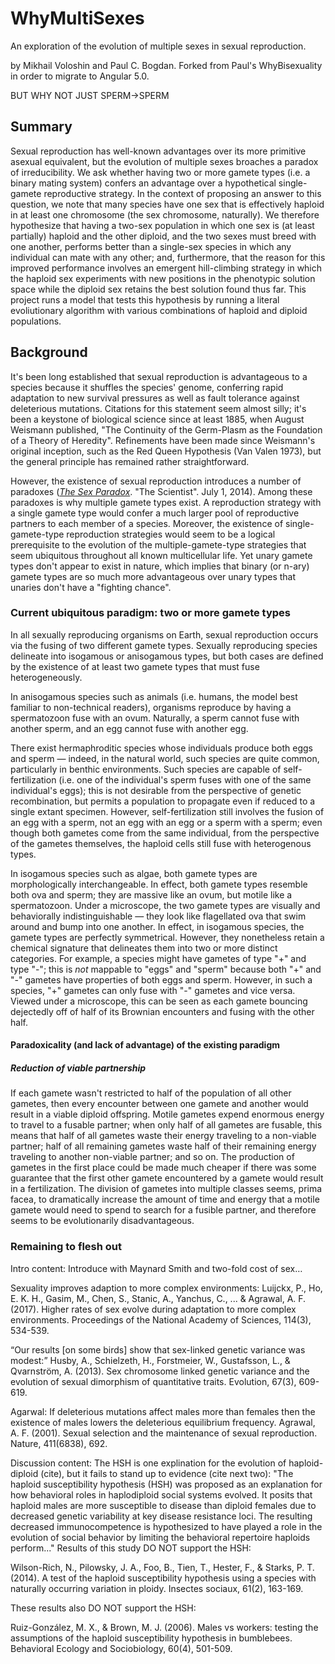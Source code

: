 # WhyMultiSexes

An exploration of the evolution of multiple sexes in sexual reproduction.

by Mikhail Voloshin and Paul C. Bogdan.
Forked from Paul's WhyBisexuality in order to migrate to Angular 5.0.


BUT WHY NOT JUST SPERM->SPERM


## Summary





Sexual reproduction has well-known advantages over its more primitive asexual equivalent, but the evolution of multiple sexes broaches a paradox of irreducibility. We ask whether having two or more gamete types (i.e. a binary mating system) confers an advantage over a hypothetical single-gamete reproductive strategy. In the context of proposing an answer to this question, we note that many species have one sex that is effectively haploid in at least one chromosome (the sex chromosome, naturally). We therefore hypothesize that having a two-sex population in which one sex is (at least partially) haploid and the other diploid, and the two sexes must breed with one another, performs better than a single-sex species in which any individual can mate with any other; and, furthermore, that the reason for this improved performance involves an emergent hill-climbing strategy in which the haploid sex experiments with new positions in the phenotypic solution space while the diploid sex retains the best solution found thus far. This project runs a model that tests this hypothesis by running a literal evoliutionary algorithm with various combinations of haploid and diploid populations.

## Background

It's been long established that sexual reproduction is advantageous to a species because it shuffles the species' genome, conferring rapid adaptation to new survival pressures as well as fault tolerance against deleterious mutations. Citations for this statement seem almost silly; it's been a keystone of biological science since at least 1885, when August Weismann published, "The Continuity of the Germ-Plasm as the Foundation of a Theory of Heredity". Refinements have been made since Weismann's original inception, such as the Red Queen Hypothesis (Van Valen 1973), but the general principle has remained rather straightforward.

However, the existence of sexual reproduction introduces a number of paradoxes ([_The Sex Paradox_](https://www.the-scientist.com/?articles.view/articleNo/40333/title/The-Sex-Paradox/). "The Scientist". July 1, 2014). Among these paradoxes is why multiple gamete types exist. A reproduction strategy with a single gamete type would confer a much larger pool of reproductive partners to each member of a species. Moreover, the existence of single-gamete-type reproduction strategies would seem to be a logical prerequisite to the evolution of the multiple-gamete-type strategies that seem ubiquitous throughout all known multicellular life. Yet unary gamete types don't appear to exist in nature, which implies that binary (or n-ary) gamete types are so much more advantageous over unary types that unaries don't have a "fighting chance".

### Current ubiquitous paradigm: two or more gamete types

In all sexually reproducing organisms on Earth, sexual reproduction occurs via the fusing of two different gamete types. Sexually reproducing species delineate into isogamous or anisogamous types, but both cases are defined by the existence of at least two gamete types that must fuse heterogeneously.

In anisogamous species such as animals (i.e. humans, the model best familiar to non-technical readers), organisms reproduce by having a spermatozoon fuse with an ovum. Naturally, a sperm cannot fuse with another sperm, and an egg cannot fuse with another egg. 

There exist hermaphroditic species whose individuals produce both eggs and sperm &mdash; indeed, in the natural world, such species are quite common, particularly in benthic environments. Such species are capable of self-fertilization (i.e. one of the individual's sperm fuses with one of the same individual's eggs); this is not desirable from the perspective of genetic recombination, but permits a population to propagate even if reduced to a single extant specimen. However, self-fertilization still involves the fusion of an egg with a sperm, not an egg with an egg or a sperm with a sperm; even though both gametes come from the same individual, from the perspective of the gametes themselves, the haploid cells still fuse with heterogenous types.

In isogamous species such as algae, both gamete types are morphologically interchangeable. In effect, both gamete types resemble both ova and sperm; they are massive like an ovum, but motile like a spermatozoon. Under a microscope, the two gamete types are visually and behaviorally indistinguishable &mdash; they look like flagellated ova that swim around and bump into one another. In effect, in isogamous species, the gamete types are perfectly symmetrical. However, they nonetheless retain a chemical signature that delineates them into two or more distinct categories. For example, a species might have gametes of type "+" and type "-"; this is *not* mappable to "eggs" and "sperm" because both "+" and "-" gametes have properties of both eggs and sperm. However, in such a species, "+" gametes can only fuse with "-" gametes and vice versa. Viewed under a microscope, this can be seen as each gamete bouncing dejectedly off of half of its Brownian encounters and fusing with the other half. 

#### Paradoxicality (and lack of advantage) of the existing paradigm

##### Reduction of viable partnership

If each gamete wasn't restricted to half of the population of all other gametes, then every encounter between one gamete and another would result in a viable diploid offspring. Motile gametes expend enormous energy to travel to a fusable partner; when only half of all gametes are fusable, this means that half of all gametes waste their energy traveling to a non-viable partner; half of all remaining gametes waste half of their remaining energy traveling to another non-viable partner; and so on. The production of gametes in the first place could be made much cheaper if there was some guarantee that the first other gamete encountered by a gamete would result in a fertilization. The division of gametes into multiple classes seems, prima facea, to dramatically increase the amount of time and energy that a motile gamete would need to spend to search for a fusible partner, and therefore seems to be evolutionarily disadvantageous.









### Remaining to flesh out

Intro content:
Introduce with Maynard Smith and two-fold cost of sex…

Sexuality improves adaption to more complex environments:
Luijckx, P., Ho, E. K. H., Gasim, M., Chen, S., Stanic, A., Yanchus, C., ... & Agrawal, A. F. (2017). Higher rates of sex evolve during adaptation to more complex environments. Proceedings of the National Academy of Sciences, 114(3), 534-539.

“Our results [on some birds] show that sex-linked genetic variance was modest:”
Husby, A., Schielzeth, H., Forstmeier, W., Gustafsson, L., & Qvarnström, A. (2013). Sex chromosome linked genetic variance and the evolution of sexual dimorphism of quantitative traits. Evolution, 67(3), 609-619.

Agarwal: If deleterious mutations affect males more than females then the existence of males lowers the deleterious equilibrium frequency.
Agrawal, A. F. (2001). Sexual selection and the maintenance of sexual reproduction. Nature, 411(6838), 692.

Discussion content:
 	The HSH is one explination for the evolution of haploid-diploid (cite), but it fails to stand up to evidence (cite next two):
"The haploid susceptibility hypothesis (HSH) was proposed as an explanation for how behavioral roles in haplodiploid social systems evolved. It posits that haploid males are more susceptible to disease than diploid females due to decreased genetic variability at key disease resistance loci. The resulting decreased immunocompetence is hypothesized to have played a role in the evolution of social behavior by limiting the behavioral repertoire haploids perform..." Results of this study DO NOT support the HSH:

Wilson-Rich, N., Pilowsky, J. A., Foo, B., Tien, T., Hester, F., & Starks, P. T. (2014). A test of the haploid susceptibility hypothesis using a species with naturally occurring variation in ploidy. Insectes sociaux, 61(2), 163-169.

These results also DO NOT support the HSH:

Ruiz-González, M. X., & Brown, M. J. (2006). Males vs workers: testing the assumptions of the haploid susceptibility hypothesis in bumblebees. Behavioral Ecology and Sociobiology, 60(4), 501-509.
